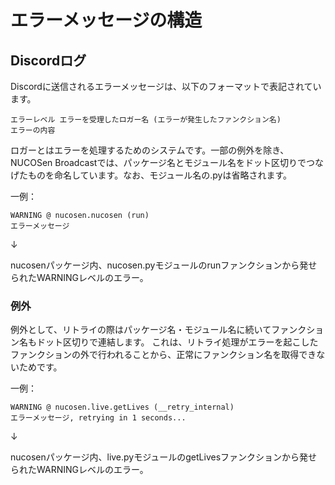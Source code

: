 # エラーメッセージの構造

## Discordログ

Discordに送信されるエラーメッセージは、以下のフォーマットで表記されています。

```
エラーレベル エラーを受理したロガー名 (エラーが発生したファンクション名)
エラーの内容
```

ロガーとはエラーを処理するためのシステムです。一部の例外を除き、NUCOSen Broadcastでは、パッケージ名とモジュール名をドット区切りでつなげたものを命名しています。なお、モジュール名の.pyは省略されます。

一例：

```
WARNING @ nucosen.nucosen (run)
エラーメッセージ
```

↓

nucosenパッケージ内、nucosen.pyモジュールのrunファンクションから発せられたWARNINGレベルのエラー。

### 例外

例外として、リトライの際はパッケージ名・モジュール名に続いてファンクション名もドット区切りで連結します。
これは、リトライ処理がエラーを起こしたファンクションの外で行われることから、正常にファンクション名を取得できないためです。

一例：

```
WARNING @ nucosen.live.getLives (__retry_internal)
エラーメッセージ, retrying in 1 seconds...
```

↓

nucosenパッケージ内、live.pyモジュールのgetLivesファンクションから発せられたWARNINGレベルのエラー。
